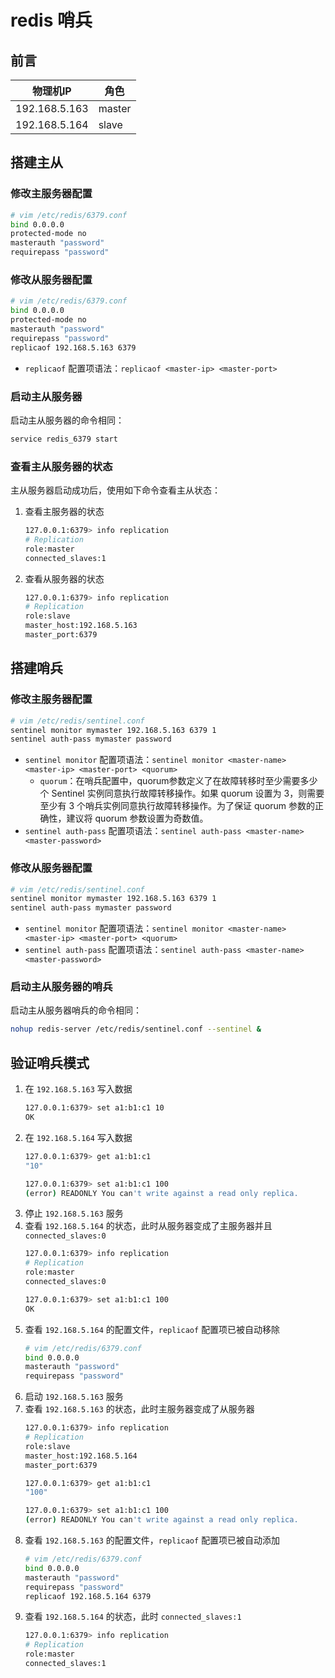 # redis 哨兵

## 前言

|物理机IP|角色|
|--|--|
|192.168.5.163|master|
|192.168.5.164|slave|

## 搭建主从

### 修改主服务器配置

```bash
# vim /etc/redis/6379.conf
bind 0.0.0.0
protected-mode no
masterauth "password"
requirepass "password"
```

### 修改从服务器配置

```bash
# vim /etc/redis/6379.conf
bind 0.0.0.0
protected-mode no
masterauth "password"
requirepass "password"
replicaof 192.168.5.163 6379
```

- ```replicaof``` 配置项语法：```replicaof <master-ip> <master-port>```

### 启动主从服务器

启动主从服务器的命令相同：

```bash
service redis_6379 start
```

### 查看主从服务器的状态

主从服务器启动成功后，使用如下命令查看主从状态：

1. 查看主服务器的状态
    ```bash
    127.0.0.1:6379> info replication
    # Replication
    role:master
    connected_slaves:1
    ```
2. 查看从服务器的状态
    ```bash
    127.0.0.1:6379> info replication
    # Replication
    role:slave
    master_host:192.168.5.163
    master_port:6379
    ```

## 搭建哨兵

### 修改主服务器配置

```bash
# vim /etc/redis/sentinel.conf
sentinel monitor mymaster 192.168.5.163 6379 1
sentinel auth-pass mymaster password
```

- ```sentinel monitor``` 配置项语法：```sentinel monitor <master-name> <master-ip> <master-port> <quorum>```
   - ```quorum```：在哨兵配置中，quorum参数定义了在故障转移时至少需要多少个 Sentinel 实例同意执行故障转移操作。如果 quorum 设置为 3，则需要至少有 3 个哨兵实例同意执行故障转移操作。为了保证 quorum 参数的正确性，建议将 quorum 参数设置为奇数值。
- ```sentinel auth-pass``` 配置项语法：```sentinel auth-pass <master-name> <master-password>```

### 修改从服务器配置

```bash
# vim /etc/redis/sentinel.conf
sentinel monitor mymaster 192.168.5.163 6379 1
sentinel auth-pass mymaster password
```

- ```sentinel monitor``` 配置项语法：```sentinel monitor <master-name> <master-ip> <master-port> <quorum>```
- ```sentinel auth-pass``` 配置项语法：```sentinel auth-pass <master-name> <master-password>```

### 启动主从服务器的哨兵

启动主从服务器哨兵的命令相同：

```bash
nohup redis-server /etc/redis/sentinel.conf --sentinel &
```

## 验证哨兵模式

1. 在 ```192.168.5.163``` 写入数据
    ```bash
    127.0.0.1:6379> set a1:b1:c1 10
    OK
    ```
2. 在 ```192.168.5.164``` 写入数据
    ```bash
    127.0.0.1:6379> get a1:b1:c1
    "10"
    
    127.0.0.1:6379> set a1:b1:c1 100
    (error) READONLY You can't write against a read only replica.
    ```
3. 停止 ```192.168.5.163``` 服务
4. 查看 ```192.168.5.164``` 的状态，此时从服务器变成了主服务器并且 ```connected_slaves:0```
    ```bash
    127.0.0.1:6379> info replication
    # Replication
    role:master
    connected_slaves:0
    
    127.0.0.1:6379> set a1:b1:c1 100
    OK
    ```
5. 查看 ```192.168.5.164``` 的配置文件，```replicaof``` 配置项已被自动移除
    ```bash
    # vim /etc/redis/6379.conf
    bind 0.0.0.0
    masterauth "password"
    requirepass "password"
    ```
6. 启动  ```192.168.5.163``` 服务
7. 查看  ```192.168.5.163``` 的状态，此时主服务器变成了从服务器
    ```bash
    127.0.0.1:6379> info replication
    # Replication
    role:slave
    master_host:192.168.5.164
    master_port:6379

    127.0.0.1:6379> get a1:b1:c1
    "100"

    127.0.0.1:6379> set a1:b1:c1 100
    (error) READONLY You can't write against a read only replica.
    ```
8. 查看  ```192.168.5.163``` 的配置文件，```replicaof``` 配置项已被自动添加
    ```bash
    # vim /etc/redis/6379.conf
    bind 0.0.0.0
    masterauth "password"
    requirepass "password"
    replicaof 192.168.5.164 6379
    ```
9. 查看 ```192.168.5.164``` 的状态，此时 ```connected_slaves:1```
    ```bash
    127.0.0.1:6379> info replication
    # Replication
    role:master
    connected_slaves:1
    ```

